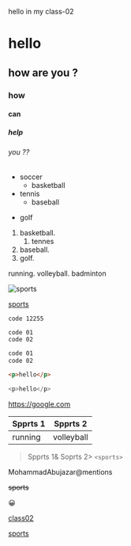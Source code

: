 hello in my class-02
# hello
## how are you ?
### how
#### can
##### help
###### you ??

* soccer
   + basketball
* tennis
   * baseball
- golf


1. basketball. 
   1. tennes
2. baseball.
3. golf.

running.
volleyball.
badminton


![sports](https://i.pinimg.com/564x/16/5c/76/165c768a52a692ce892a2d5926b175b2.jpg)

[sports](https://i.pinimg.com/564x/16/5c/76/165c768a52a692ce892a2d5926b175b2.jpg)


` code 12255 `

```
code 01
code 02
```

``` css
code 01
code 02
```
``` html 
<p>hello</p>

```
``` javascript
<p>hello</p>

```
<https://google.com>

|Spprts 1|Spprts 2|
|--------|--------|
|running|volleyball|

>Spprts 1& Soprts 2>
`<sports>`

MohammadAbujazar@mentions

~~sports~~

:grinning:

[class02](class02.md)

[sports](classes/sports)
 